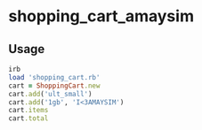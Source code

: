 # shopping_cart_amaysim

## Usage

```ruby
irb
load 'shopping_cart.rb'
cart = ShoppingCart.new
cart.add('ult_small')
cart.add('1gb', 'I<3AMAYSIM')
cart.items
cart.total

```

